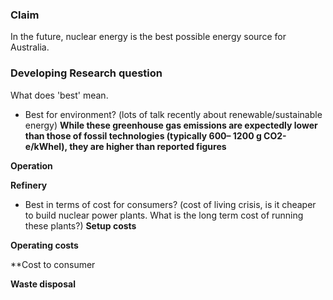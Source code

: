 ### Claim
In the future, nuclear energy is the best possible energy source for Australia.

### Developing Research question
What does 'best' mean. 
- Best for environment? (lots of talk recently about renewable/sustainable energy)
**While these greenhouse gas emissions are expectedly lower than those of fossil technologies (typically 600– 1200 g CO2-e/kWhel), they are higher than reported figures**

**Operation**



**Refinery**



- Best in terms of cost for consumers? (cost of living crisis, is it cheaper to build nuclear power plants. What is the long term cost of running these plants?)
**Setup costs**




**Operating costs**




**Cost to consumer




**Waste disposal**










